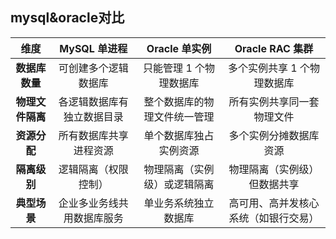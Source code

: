 ## mysql&oracle对比

|     **维度**     |      **MySQL 单进程**      |      **Oracle 单实例**       |         **Oracle RAC 集群**          |
| :--------------: | :------------------------: | :--------------------------: | :----------------------------------: |
|  **数据库数量**  |    可创建多个逻辑数据库    |   只能管理 1 个物理数据库    |     多个实例共享 1 个物理数据库      |
| **物理文件隔离** | 各逻辑数据库有独立数据目录 | 整个数据库的物理文件统一管理 |      所有实例共享同一套物理文件      |
|   **资源分配**   |   所有数据库共享进程资源   |    单个数据库独占实例资源    |        多个实例分摊数据库资源        |
|   **隔离级别**   |    逻辑隔离（权限控制）    | 物理隔离（实例级）或逻辑隔离 |     物理隔离（实例级）但数据共享     |
|   **典型场景**   | 企业多业务线共用数据库服务 |     单业务系统独立数据库     | 高可用、高并发核心系统（如银行交易） |